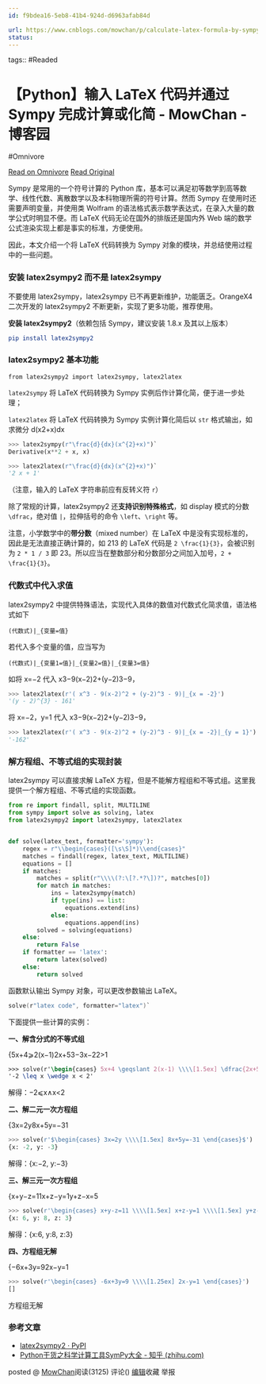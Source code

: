 ```yaml
---
id: f9bdea16-5eb8-41b4-924d-d6963afab84d

url: https://www.cnblogs.com/mowchan/p/calculate-latex-formula-by-sympy.html
status:
---
```



tags::  #Readed 

# 【Python】输入 LaTeX 代码并通过 Sympy 完成计算或化简 - MowChan - 博客园
#Omnivore

[Read on Omnivore](https://omnivore.app/me/python-la-te-x-sympy-mow-chan-19072faff93)
[Read Original](https://www.cnblogs.com/mowchan/p/calculate-latex-formula-by-sympy.html)

Sympy 是常用的一个符号计算的 Python 库，基本可以满足初等数学到高等数学、线性代数、离散数学以及本科物理所需的符号计算。然而 Sympy 在使用时还需要声明变量，并使用类 Wolfram 的语法格式表示数学表达式，在录入大量的数学公式时明显不便。而 LaTeX 代码无论在国外的排版还是国内外 Web 端的数学公式渲染实现上都是事实的标准，方便使用。

因此，本文介绍一个将 LaTeX 代码转换为 Sympy 对象的模块，并总结使用过程中的一些问题。

### 安装 latex2sympy2 而不是 latex2sympy

不要使用 latex2sympy，latex2sympy 已不再更新维护，功能匮乏。OrangeX4 二次开发的 latex2sympy2 不断更新，实现了更多功能，推荐使用。

**安装 latex2sympy2**（依赖包括 Sympy，建议安装 1.8.x 及其以上版本）

```cmake
pip install latex2sympy2

```

### latex2sympy2 基本功能

```angelscript
from latex2sympy2 import latex2sympy, latex2latex

```

`latex2sympy` 将 LaTeX 代码转换为 Sympy 实例后作计算化简，便于进一步处理；

`latex2latex` 将 LaTeX 代码转换为 Sympy 实例计算化简后以 `str` 格式输出，如求微分 d(x2+x)dx

```python
>>> latex2sympy(r"\frac{d}{dx}(x^{2}+x)")`
Derivative(x**2 + x, x)

>>> latex2latex(r"\frac{d}{dx}(x^{2}+x)")`
'2 x + 1'

```

（注意，输入的 LaTeX 字符串前应有反转义符 `r`）

除了常规的计算，latex2sympy2 还**支持识别特殊格式**，如 display 模式的分数 `\dfrac`，绝对值 `|`，拉伸括号的命令 `\left`、`\right` 等。

注意，小学数学中的**带分数**（mixed number）在 LaTeX 中是没有实现标准的，因此是无法直接正确计算的，如 213 的 LaTeX 代码是 `2 \frac{1}{3}`，会被识别为 `2 * 1 / 3` 即 23。所以应当在整数部分和分数部分之间加入加号，`2 + \frac{1}{3}`。

### 代数式中代入求值

latex2sympy2 中提供特殊语法，实现代入具体的数值对代数式化简求值，语法格式如下

`(代数式)|_{变量=值}`

若代入多个变量的值，应当写为

`(代数式)|_{变量1=值}|_{变量2=值}|_{变量3=值}`

如将 x\=−2 代入 x3−9(x−2)2+(y−2)3−9，

```python
>>> latex2latex(r'( x^3 - 9(x-2)^2 + (y-2)^3 - 9)|_{x = -2}')
'(y - 2)^{3} - 161'

```

将 x\=−2，y\=1 代入 x3−9(x−2)2+(y−2)3−9，

```python
>>> latex2latex(r'( x^3 - 9(x-2)^2 + (y-2)^3 - 9)|_{x = -2}|_{y = 1}')
'-162'

```

### 解方程组、不等式组的实现封装

latex2sympy 可以直接求解 LaTeX 方程，但是不能解方程组和不等式组。这里我提供一个解方程组、不等式组的实现函数。

```python
from re import findall, split, MULTILINE
from sympy import solve as solving, latex
from latex2sympy2 import latex2sympy, latex2latex


def solve(latex_text, formatter='sympy'):
    regex = r"\\begin{cases}([\s\S]*)\\end{cases}"
    matches = findall(regex, latex_text, MULTILINE)
    equations = []
    if matches:
        matches = split(r"\\\\(?:\[?.*?\])?", matches[0])
        for match in matches:
            ins = latex2sympy(match)
            if type(ins) == list:
                equations.extend(ins)
            else:
                equations.append(ins)
        solved = solving(equations)
    else:
        return False
    if formatter == 'latex':
        return latex(solved)
    else:
        return solved

```

函数默认输出 Sympy 对象，可以更改参数输出 LaTeX。

```awk
solve(r"latex code", formatter="latex")` 

```

下面提供一些计算的实例：

**一、解含分式的不等式组**

{5x+4⩾2(x−1)2x+53−3x−22\>1

```tex
>>> solve(r'\begin{cases} 5x+4 \geqslant 2(x-1) \\\\[1.5ex] \dfrac{2x+5}{3}-\dfrac{3x-2}{2}>1 \end{cases}', formatter='latex')
'-2 \leq x \wedge x < 2'

```

解得：−2⩽x∧x<2

**二、解二元一次方程组**

{3x\=2y8x+5y\=−31

```python
>>> solve(r'$\begin{cases} 3x=2y \\\\[1.5ex] 8x+5y=-31 \end{cases}$')
{x: -2, y: -3}

```

解得：{x:−2, y:−3}

**三、解三元一次方程组**

{x+y−z\=11x+z−y\=1y+z−x\=5

```python
>>> solve(r'\begin{cases} x+y-z=11 \\\\[1.5ex] x+z-y=1 \\\\[1.5ex] y+z-x=5 \end{cases}')
{x: 6, y: 8, z: 3}

```

解得：{x:6, y:8, z:3}

**四、方程组无解**

{−6x+3y\=92x−y\=1

```python
>>> solve(r'\begin{cases} -6x+3y=9 \\\\[1.25ex] 2x-y=1 \end{cases}')
[]

```

方程组无解

### 参考文章

* [latex2sympy2 · PyPI](https://pypi.org/project/latex2sympy2/)
* [Python干货之科学计算工具SymPy大全 - 知乎 (zhihu.com)](https://zhuanlan.zhihu.com/p/337412103)

posted @ [MowChan](https://www.cnblogs.com/mowchan)阅读(3125) 评论() [编辑](https://i.cnblogs.com/EditPosts.aspx?postid=17065458)收藏 举报

